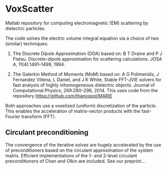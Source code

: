 # VoxScatter

Matlab repository for computing electromagnetic (EM) scattering by dielectric particles.

The code solves the electric volume integral equation via a choice of two (similar) techniques:

1. The Discrete Dipole Approximation (DDA) based on: 
B T Draine and P J Flatau. Discrete-dipole approximation for scattering calculations. JOSA A, 11(4):1491–1499, 1994.

2. The Galerkin Method of Moments (MoM) based on:
A G Polimeridis, J Fernandez Villena, L Daniel, and J K White. Stable FFT-JVIE solvers for fast analysis of highly
inhomogeneous dielectric objects. Journal of Computational Physics, 269:280–296, 2014. This uses code from the
repository https://github.com/thanospol/MARIE

Both approaches use a voxelized (uniform) discretization of the particle. This enables the acceleration of 
matrix-vector products with the fast-Fourier transform (FFT).

## Circulant preconditioning

The convergence of the iterative solves are hugely accelerated by the use of preconditioners based on the circulant 
approximation of the system matrix. Efficient implementations of the 1- and 2-level circulant preconditioners of 
Chan and Olkin are included. See our preprint...
